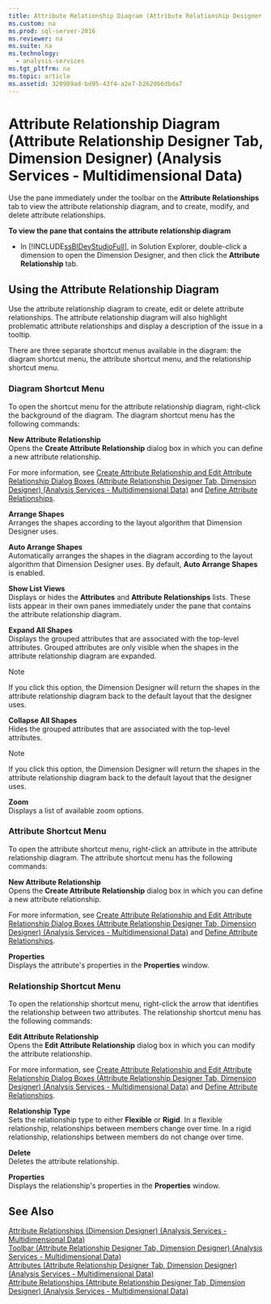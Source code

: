 ```yaml
---
title: Attribute Relationship Diagram (Attribute Relationship Designer Tab, Dimension Designer) (Analysis Services - Multidimensional Data)
ms.custom: na
ms.prod: sql-server-2016
ms.reviewer: na
ms.suite: na
ms.technology: 
  - analysis-services
ms.tgt_pltfrm: na
ms.topic: article
ms.assetid: 320989ad-bd95-43f4-a2e7-b262d66dbda7
---
```

# Attribute Relationship Diagram (Attribute Relationship Designer Tab, Dimension Designer) (Analysis Services - Multidimensional Data)
  Use the pane immediately under the toolbar on the **Attribute Relationships** tab to view the attribute relationship diagram, and to create, modify, and delete attribute relationships.  
  
 **To view the pane that contains the attribute relationship diagram**  
  
-   In [!INCLUDE[ssBIDevStudioFull](../../Token\Other/ssBIDevStudioFull_md.md)], in Solution Explorer, double\-click a dimension to open the Dimension Designer, and then click the **Attribute Relationship** tab.  
  
## Using the Attribute Relationship Diagram  
 Use the attribute relationship diagram to create, edit or delete attribute relationships. The attribute relationship diagram will also highlight problematic attribute relationships and display a description of the issue in a tooltip.  
  
 There are three separate shortcut menus available in the diagram: the diagram shortcut menu, the attribute shortcut menu, and the relationship shortcut menu.  
  
### Diagram Shortcut Menu  
 To open the shortcut menu for the attribute relationship diagram, right\-click the background of the diagram. The diagram shortcut menu has the following commands:  
  
 **New Attribute Relationship**  
 Opens the **Create Attribute Relationship** dialog box in which you can define a new attribute relationship.  
  
 For more information, see [Create Attribute Relationship and Edit Attribute Relationship Dialog Boxes &#40;Attribute Relationship Designer Tab, Dimension Designer&#41; &#40;Analysis Services - Multidimensional Data&#41;](../Topic/Create%20Attribute%20Relationship%20and%20Edit%20Attribute%20Relationship%20Dialog%20Boxes%20\(Attribute%20Relationship%20Designer%20Tab,%20Dimension%20Designer\)%20\(Analysis%20Services%20-%20Multidimensional%20Data\).md) and [Define Attribute Relationships](../../Topics\TopicNameNotContainA/Define-Attribute-Relationships.md).  
  
 **Arrange Shapes**  
 Arranges the shapes according to the layout algorithm that Dimension Designer uses.  
  
 **Auto Arrange Shapes**  
 Automatically arranges the shapes in the diagram according to the layout algorithm that Dimension Designer uses. By default, **Auto Arrange Shapes** is enabled.  
  
 **Show List Views**  
 Displays or hides the **Attributes** and **Attribute Relationships** lists. These lists appear in their own panes immediately under the pane that contains the attribute relationship diagram.  
  
 **Expand All Shapes**  
 Displays the grouped attributes that are associated with the top\-level attributes. Grouped attributes are only visible when the shapes in the attribute relationship diagram are expanded.  
  
> [!NOTE]  
>  If you click this option, the Dimension Designer will return the shapes in the attribute relationship diagram back to the default layout that the designer uses.  
  
 **Collapse All Shapes**  
 Hides the grouped attributes that are associated with the top\-level attributes.  
  
> [!NOTE]  
>  If you click this option, the Dimension Designer will return the shapes in the attribute relationship diagram back to the default layout that the designer uses.  
  
 **Zoom**  
 Displays a list of available zoom options.  
  
### Attribute Shortcut Menu  
 To open the attribute shortcut menu, right\-click an attribute in the attribute relationship diagram. The attribute shortcut menu has the following commands:  
  
 **New Attribute Relationship**  
 Opens the **Create Attribute Relationship** dialog box in which you can define a new attribute relationship.  
  
 For more information, see [Create Attribute Relationship and Edit Attribute Relationship Dialog Boxes &#40;Attribute Relationship Designer Tab, Dimension Designer&#41; &#40;Analysis Services - Multidimensional Data&#41;](../Topic/Create%20Attribute%20Relationship%20and%20Edit%20Attribute%20Relationship%20Dialog%20Boxes%20\(Attribute%20Relationship%20Designer%20Tab,%20Dimension%20Designer\)%20\(Analysis%20Services%20-%20Multidimensional%20Data\).md) and [Define Attribute Relationships](../../Topics\TopicNameNotContainA/Define-Attribute-Relationships.md).  
  
 **Properties**  
 Displays the attribute's properties in the **Properties** window.  
  
### Relationship Shortcut Menu  
 To open the relationship shortcut menu, right\-click the arrow that identifies the relationship between two attributes. The relationship shortcut menu has the following commands:  
  
 **Edit Attribute Relationship**  
 Opens the **Edit Attribute Relationship** dialog box in which you can modify the attribute relationship.  
  
 For more information, see [Create Attribute Relationship and Edit Attribute Relationship Dialog Boxes &#40;Attribute Relationship Designer Tab, Dimension Designer&#41; &#40;Analysis Services - Multidimensional Data&#41;](../Topic/Create%20Attribute%20Relationship%20and%20Edit%20Attribute%20Relationship%20Dialog%20Boxes%20\(Attribute%20Relationship%20Designer%20Tab,%20Dimension%20Designer\)%20\(Analysis%20Services%20-%20Multidimensional%20Data\).md) and [Define Attribute Relationships](../../Topics\TopicNameNotContainA/Define-Attribute-Relationships.md).  
  
 **Relationship Type**  
 Sets the relationship type to either **Flexible** or **Rigid**. In a flexible relationship, relationships between members change over time. In a rigid relationship, relationships between members do not change over time.  
  
 **Delete**  
 Deletes the attribute relationship.  
  
 **Properties**  
 Displays the relationship's properties in the **Properties** window.  
  
## See Also  
 [Attribute Relationships &#40;Dimension Designer&#41; &#40;Analysis Services - Multidimensional Data&#41;](../Topic/Attribute%20Relationships%20\(Dimension%20Designer\)%20\(Analysis%20Services%20-%20Multidimensional%20Data\).md)   
 [Toolbar &#40;Attribute Relationship Designer Tab, Dimension Designer&#41; &#40;Analysis Services - Multidimensional Data&#41;](../Topic/Toolbar%20\(Attribute%20Relationship%20Designer%20Tab,%20Dimension%20Designer\)%20\(Analysis%20Services%20-%20Multidimensional%20Data\).md)   
 [Attributes &#40;Attribute Relationship Designer Tab, Dimension Designer&#41; &#40;Analysis Services - Multidimensional Data&#41;](../Topic/Attributes%20\(Attribute%20Relationship%20Designer%20Tab,%20Dimension%20Designer\)%20\(Analysis%20Services%20-%20Multidimensional%20Data\).md)   
 [Attribute Relationships &#40;Attribute Relationship Designer Tab, Dimension Designer&#41; &#40;Analysis Services - Multidimensional Data&#41;](../Topic/Attribute%20Relationships%20\(Attribute%20Relationship%20Designer%20Tab,%20Dimension%20Designer\)%20\(Analysis%20Services%20-%20Multidimensional%20Data\).md)  
  
  
